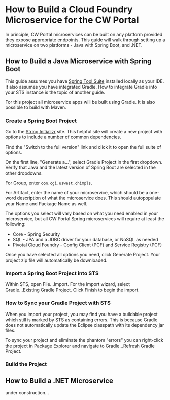 # How to Build a Cloud Foundry Microservice for the CW Portal

In principle, CW Portal microservices can be built on any platform provided they expose appropriate endpoints.  This guide will walk through setting up a microservice on two platforms - Java with Spring Boot, and .NET.

## How to Build a Java Microservice with Spring Boot

This guide assumes you have [Spring Tool Suite](https://spring.io/tools) installed locally as your IDE.  It also assumes you have integrated Gradle.  How to integrate Gradle into your STS instance is the topic of another guide.

For this project all microservice apps will be built using Gradle.  It is also possible to build with Maven.

### Create a Spring Boot Project

Go to the [String Initializr](https://start.spring.io) site.  This helpful site will create a new project with options to include a number of common dependencies.

Find the "Switch to the full version" link and click it to open the full suite of options.

On the first line, "Generate a...", select Gradle Project in the first dropdown.  Verify that Java and the latest version of Spring Boot are selected in the other dropdowns.

For Group, enter `com.cgi.uswest.chimpls`.

For Artifact, enter the name of your microservice, which should be a one-word description of what the microservice does.  This should autopopulate your Name and Package Name as well.

The options you select will vary based on what you need enabled in your microservice, but all CW Portal Spring microservices will require at least the following:

* Core - Spring Security
* SQL - JPA and a JDBC driver for your database, or NoSQL as needed
* Pivotal Cloud Foundry - Config Client (PCF) and Service Registry (PCF)

Once you have selected all options you need, click Generate Project.  Your project zip file will automatically be downloaded.

### Import a Spring Boot Project into STS

Within STS, open File...Import.  For the import wizard, select Gradle...Existing Gradle Project.  Click Finish to begin the import.

### How to Sync your Gradle Project with STS

When you import your project, you may find you have a buildable project which still is marked by STS as containing errors.  This is because Gradle does not automatically update the Eclipse classpath with its dependency jar files.

To sync your project and eliminate the phantom "errors" you can right-click the project in Package Explorer and navigate to Gradle...Refresh Gradle Project.

### Build the Project



## How to Build a .NET Microservice 

under construction...